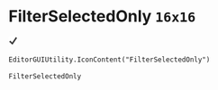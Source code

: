 # FilterSelectedOnly `16x16`
<img src="/img/FilterSelectedOnly.png" width=16 height=16>

``` CSharp
EditorGUIUtility.IconContent("FilterSelectedOnly")
```
```
FilterSelectedOnly
```
